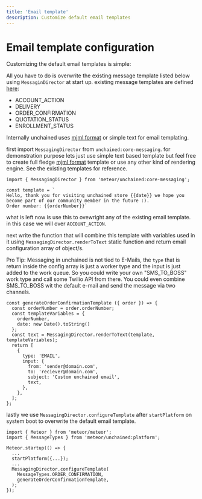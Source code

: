 ```yaml
---
title: 'Email template'
description: Customize default email templates
---
```


# Email template configuration

Customizing the default email templates is simple:

All you have to do is overwrite the existing message template listed below using `MessaginDirector` at start up.
existing message templates are defined [here](https://github.com/unchainedshop/unchained/blob/master/packages/platform/setup-templates.js):

- ACCOUNT_ACTION
- DELIVERY
- ORDER_CONFIRMATION
- QUOTATION_STATUS
- ENROLLMENT_STATUS

Internally unchained uses [mjml format](https://documentation.mjml.io/) or simple text for email templating.

first import `MessagingDirector` from `unchained:core-messaging`. for demonstration purpose lets just use simple text based template but feel free to create full fledge [mjml format](https://documentation.mjml.io/) template or use any other kind of rendering engine. See the existing templates for reference.

```
import { MessagingDirector } from 'meteor/unchained:core-messaging';

const template = `
Hello, thank you for visiting unchained store {{date}} we hope you become part of our community member in the future :).
Order number: {{orderNumber}}`
```

what is left now is use this to ovewright any of the existing email template. in this case we will over `ACCOUNT_ACTION`.

next write the function that will combine this template with variables used in it using `MessagingDirector.renderToText` static function and return email configuration array of object/s.

Pro Tip: Messaging in unchained is not tied to E-Mails, the `type` that is return inside the config array is just a worker type and the input is just added to the work queue. So you could write your own "SMS_TO_BOSS" work type and call some Twilio API from there. You could even combine SMS_TO_BOSS wit the default e-mail and send the message via two channels.

```
const generateOrderConfirmationTemplate ({ order }) => {
  const orderNumber = order.orderNumber;
  const templateVariables = {
    orderNumber,
    date: new Date().toString()
  };
  const text = MessagingDirector.renderToText(template, templateVariables);
  return [
    {
      type: 'EMAIL',
      input: {
        from: 'sender@domain.com',
        to: 'reciever@domain.com',
        subject: 'Custom unchained email',
        text,
      },
    },
  ];
};

```

lastly we use `MessagingDirector.configureTemplate` after `startPlatform` on system boot to overwrite the default email template.

```
import { Meteor } from 'meteor/meteor';
import { MessageTypes } from 'meteor/unchained:platform';

Meteor.startup(() => {
  ...
  startPlatform({...});
  ...
  MessagingDirector.configureTemplate(
    MessageTypes.ORDER_CONFIRMATION,
    generateOrderConfirmationTemplate,
  );
});

```
